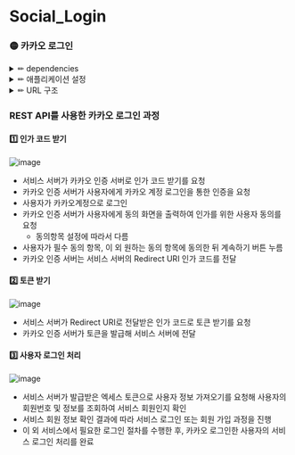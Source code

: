 # Social_Login
### 🟡 카카오 로그인
<details>
<summary> ✏ dependencies </summary>
<div markdown="1">

#### gson - JAVA 객체를 JSON 데이터로 손쉽게 변환할 수 있고, 그 반대도 가능하게 해줌

```
dependencies {
  implementation 'com.google.code.gson:gson:2.9.0'
}
```
</div>
</details>

<details>
<summary> ✏ 애플리케이션 설정 </summary>
<div markdown="1">

#### 1️⃣ 애플리케이션 추가

![image](https://user-images.githubusercontent.com/87464750/216276191-354dd2ef-e71b-45da-8d7d-052c80e85273.png)

#### 2️⃣ 플랫폼 등록
##### 내 애플리케이션 -> 앱 설정 -> 플랫폼
![image](https://user-images.githubusercontent.com/87464750/216276640-0a57db3b-d5f9-419e-ae83-fff89947c151.png)

- 배포하면 배포한 주소도 추가해야함.

#### 3️⃣ Redirect URL 설정
##### 내 애플리케이션 -> 제품 설정 -> 카카오 로그인
##### 활성화 설정 ON
##### Redirect URI입력

</div>
</details>

<details>
<summary> ✏ URL 구조 </summary>
<div markdown="1">

![image](https://user-images.githubusercontent.com/87464750/216758177-ab16ba64-5934-4072-851c-f50e5a56a6bd.png)

</div>
</details>

### REST API를 사용한 카카오 로그인 과정
#### 1️⃣ 인가 코드 받기
![image](https://user-images.githubusercontent.com/87464750/216277235-ea75aed7-770b-4da9-be25-92828d8eadd9.png)

- 서비스 서버가 카카오 인증 서버로 인가 코드 받기를 요청
- 카카오 인증 서버가 사용자에게 카카오 계정 로그인을 통한 인증을 요청
- 사용자가 카카오계정으로 로그인
- 카카오 인증 서버가 사용자에게 동의 화면을 출력하여 인가를 위한 사용자 동의를 요청
  - 동의항목 설정에 따라서 다름
- 사용자가 필수 동의 항목, 이 외 원하는 동의 항목에 동의한 뒤 계속하기 버튼 누름
- 카카오 인증 서버는 서비스 서버의 Redirect URI 인가 코드를 전달

#### 2️⃣ 토큰 받기
![image](https://user-images.githubusercontent.com/87464750/216277936-206bad5c-1d75-4f44-89fd-6a1f5cfb73f1.png)

- 서비스 서버가 Redirect URI로 전달받은 인가 코드로 토큰 받기를 요청
- 카카오 인증 서버가 토큰을 발급해 서비스 서버에 전달

#### 3️⃣ 사용자 로그인 처리
![image](https://user-images.githubusercontent.com/87464750/216278513-69b221aa-d9bd-405b-898e-72be65abb587.png)

- 서비스 서버가 발급받은 엑세스 토큰으로 사용자 정보 가져오기를 요청해 사용자의 회원번호 및 정보를 조회하여 서비스 회원인지 확인
- 서비스 회원 정보 확인 결과에 따라 서비스 로그인 또는 회원 가입 과정을 진행
- 이 외 서비스에서 필요한 로그인 절차를 수행한 후, 카카오 로그인한 사용자의 서비스 로그인 처리를 완료








